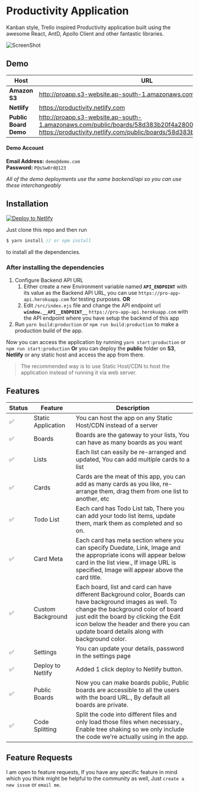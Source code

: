 # Productivity Application

Kanban style, Trello inspired Productivity application built using the awesome React, AntD, Apollo Client and other fantastic libraries.



![ScreenShot](https://s3.ap-south-1.amazonaws.com/productivityapp/screenshot-3.png?ref=1)


## Demo


Host | URL
------------ | -------------
**Amazon S3** | http://proapp.s3-website.ap-south-1.amazonaws.com
**Netlify** | https://productivity.netlify.com
**Public Board Demo** | http://proapp.s3-website.ap-south-1.amazonaws.com/public/boards/58d383b20f4a2800178ef63e <br /> https://productivity.netlify.com/public/boards/58d383b20f4a2800178ef63e


#### Demo Account

**Email Address:** `demo@demo.com`  
**Password:** `P@sSw0rd@123`


*All of the demo deployments use the same backend/api so you can use these interchangeably*


## Installation

[![Deploy to Netlify](https://www.netlify.com/img/deploy/button.svg)](https://app.netlify.com/start/deploy?repository=https://github.com/dhruv-kumar-jha/productivity-frontend)


Just clone this repo and then run

```javascript
$ yarn install // or npm install
```

to install all the dependencies.


### After installing the dependencies


1. Configure Backend API URL
	1. Either create a new Environment variable named **`API_ENDPOINT`** with its value as the Backend API URL, you can use `https://pro-app-api.herokuapp.com` for testing purposes. **OR**
	2. Edit `/src/index.ejs` file and change the API endpoint url **`window.__API__ENDPOINT__`** `https://pro-app-api.herokuapp.com` with the API endpoint where you have setup the backend of this app
2. Run `yarn build:production` or `npm run build:production` to make a production build of the app.


Now you can access the application by running `yarn start:production` or `npm run start:production`
**Or** you can deploy the **public** folder on **S3**, **Netlify** or any static host and access the app from there.

> The recommended way is to use Static Host/CDN to host the application instead of running it via web server.


## Features

Status | Feature | Description
------------ | ------------ | -------------
:white_check_mark: | Static Application | You can host the app on any Static Host/CDN instead of a server
:white_check_mark: | Boards | Boards are the gateway to your lists, You can have as many boards as you want
:white_check_mark: | Lists | Each list can easily be re-arranged and updated, You can add multiple cards to a list
:white_check_mark: | Cards | Cards are the meat of this app, you can add as many cards as you like, re-arrange them, drag them from one list to another, etc
:white_check_mark: | Todo List | Each card has Todo List tab, There you can add your todo list items, update them, mark them as completed and so on.
:white_check_mark: | Card Meta | Each card has meta section where you can specify Duedate, Link, Image and the appropriate icons will appear below card in the list view., If image URL is specified, Image will appear above the card title.
:white_check_mark: | Custom Background | Each board, list and card can have different Background color, Boards can have background images as well. To change the background color of board just edit the board by clicking the Edit icon below the header and there you can update board details along with background color.
:white_check_mark: | Settings | You can update your details, password in the settings page
:white_check_mark: | Deploy to Netlify | Added 1 click deploy to Netlify button.
:white_check_mark: | Public Boards | Now you can make boards public, Public boards are accessible to all the users with the board URL., By default all boards are private.
:white_check_mark: | Code Splitting | Split the code into different files and only load those files when necessary., Enable tree shaking so we only include the code we're actually using in the app.


## Feature Requests

I am open to feature requests, If you have any specific feature in mind which you think might be helpful to the community as well, Just `create a new issue` or `email me`.

